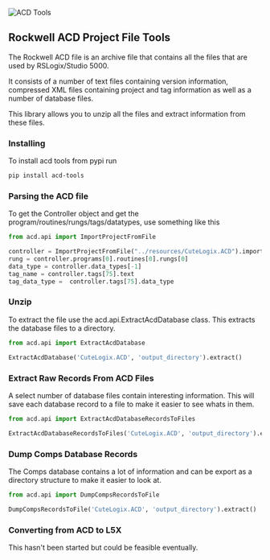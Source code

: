 
![ACD Tools](https://github.com/hutcheb/acd/actions/workflows/acd-tools.yml/badge.svg)

## Rockwell ACD Project File Tools

The Rockwell ACD file is an archive file that contains all the files 
that are used by RSLogix/Studio 5000.

It consists of a number of text files containing version information, compressed XML
files containing project and tag information as well as a number of database files.

This library allows you to unzip all the files and extract information from these files.

### Installing

To install acd tools from pypi run

```bash
pip install acd-tools
```

### Parsing the ACD file

To get the Controller object and get the program/routines/rungs/tags/datatypes, use something like this
```python
from acd.api import ImportProjectFromFile

controller = ImportProjectFromFile("../resources/CuteLogix.ACD").import_project().controller
rung = controller.programs[0].routines[0].rungs[0]
data_type = controller.data_types[-1]
tag_name = controller.tags[75].text
tag_data_type =  controller.tags[75].data_type
```

### Unzip

To extract the file use the acd.api.ExtractAcdDatabase class. This extracts the database files to a directory.

```python
from acd.api import ExtractAcdDatabase

ExtractAcdDatabase('CuteLogix.ACD', 'output_directory').extract()

```

### Extract Raw Records From ACD Files

A select number of database files contain interesting information. This will save each database record to a file
to make it easier to see whats in them.

```python
from acd.api import ExtractAcdDatabaseRecordsToFiles

ExtractAcdDatabaseRecordsToFiles('CuteLogix.ACD', 'output_directory').extract()

```

### Dump Comps Database Records

The Comps database contains a lot of information and can be export as a directory structure to make it easier to look at.

```python
from acd.api import DumpCompsRecordsToFile

DumpCompsRecordsToFile('CuteLogix.ACD', 'output_directory').extract()

```

### Converting from ACD to L5X

This hasn't been started but could be feasible eventually.
